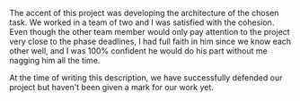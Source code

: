 The accent of this project was developing the architecture of the chosen task. We worked in a team of two and I was satisfied with the cohesion. Even though the other team member would only pay attention to the project very close to the phase deadlines, I had full faith in him since we know each other well, and I was 100% confident he would do his part without me nagging him all the time.

At the time of writing this description, we have successfully defended our project but haven't been given a mark for our work yet.
